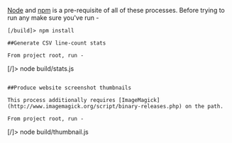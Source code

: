[Node](http://nodejs.org) and [npm](https://npmjs.org/) is a pre-requisite of all of these processes. Before trying to run any make sure you've run -
```
[/build]> npm install

##Generate CSV line-count stats

From project root, run -
```
[/]> node build/stats.js
```

##Produce website screenshot thumbnails

This process additionally requires [ImageMagick](http://www.imagemagick.org/script/binary-releases.php) on the path.

From project root, run -
```
[/]> node build/thumbnail.js
```
